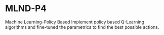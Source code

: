 # MLND-P4
Machine Learning-Policy Based
Implement policy based Q-Learning algorithms and fine-tuned the parametrics to find the best possible actions.
